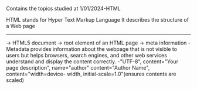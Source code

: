 Contains the topics studied at 1/01/2024-HTML


HTML stands for Hyper Text Markup Language
It describes the structure of a Web page

----------------------------------------------------------------------------------------------------------

<!DOCTYPE html> -> HTML5 document

<html> -> root element of an HTML page
  
<head> -> meta information
    -Metadata provides information about the webpage that is not visible to users but helps browsers, 
     search engines, and other web services understand and display the content correctly.
    -"UTF-8", content="Your page description", name="author" content="Author Name", content="width=device-       width, initial-scale=1.0"(ensures contents are scaled)
  
<title> -> title for the HTML page (which is shown in the browser's title bar)

---------------------------------------------------------------------------------------------------------- 
HTML Tag -> <h1>
HTML element -> <h1>My First Heading</h1>
HTML Attributes -> <a href="https://www.w3schools.com">Visit W3Schools</a>, href, src
HTML <pre> -> element defines preformatted text

--------------------------------------------------------------------------------------------------------
<b> - Bold text
<strong> - Important text
<i> - Italic text
<em> - Emphasized text
<small> - Smaller text
<del> - Deleted text or <s>
<sub> - Subscript text
<sup> - Superscript text
<bdo> -> used to override the current text direction

---------------------------------------------------------------------------------------------------------

Inline CSS -> <h1 style="color:blue;">A Blue Heading</h1>
Internal CSS -> by using style tag
External CSS -> by using link tag in the head

---------------------------------------------------------------------------------------------------------

Link Colors ->link, visited, hover (a:link, a:visited, a:hover, a:active)

---------------------------------------------------------------------------------------------------------

Bookmarks -> (<a href="#C4">Jump to Chapter 4</a>, <h2 id="C4">Chapter 4</h2>)

---------------------------------------------------------------------------------------------------------

Maps-> when an img is clicked it goes to another mapping page, u have to marks those co-ordinates in the map, then it will be redirected to the requird page.

---------------------------------------------------------------------------------------------------------

Table -> <table>, <thead>, <th>, <tbody, <td>, <tfooter>, colspan, rowspan

---------------------------------------------------------------------------------------------------------

List -> ul(li), ol(li), 'type' can be used to introduce the numbering

---------------------------------------------------------------------------------------------------------

Class attribute -> .class
Id attribute -> #id

---------------------------------------------------------------------------------------------------------

Forms-> 
-input( text, radio, checkbox, submit, radio, button)
-label( the *for* of label and the *id* of input must be the same)
-select&option (also mutiple by using ctrl bttn), textarea, button
![image](https://github.com/user-attachments/assets/cf33455e-7927-4acf-8684-e8dfc617e136)

---------------------------------------------------------------------------------------------------------
videos and audio
